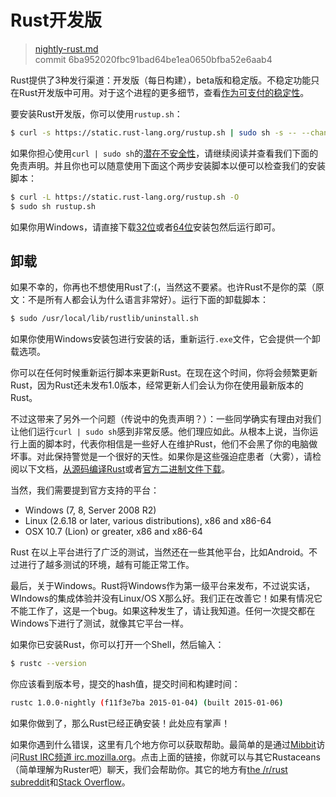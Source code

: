 # Rust开发版

> [nightly-rust.md](https://github.com/rust-lang/rust/blob/master/src/doc/book/nightly-rust.md)
> <br>
> commit 6ba952020fbc91bad64be1ea0650bfba52e6aab4

Rust提供了3种发行渠道：开发版（每日构建），beta版和稳定版。不稳定功能只在Rust开发版中可用。对于这个进程的更多细节，查看[作为可支付的稳定性](http://blog.rust-lang.org/2014/10/30/Stability.html)。

要安装Rust开发版，你可以使用`rustup.sh`：

```bash
$ curl -s https://static.rust-lang.org/rustup.sh | sudo sh -s -- --channel=nightly
```

如果你担心使用`curl | sudo sh`的[潜在不安全性](http://curlpipesh.tumblr.com)，请继续阅读并查看我们下面的免责声明。并且你也可以随意使用下面这个两步安装脚本以便可以检查我们的安装脚本：

```bash
$ curl -L https://static.rust-lang.org/rustup.sh -O
$ sudo sh rustup.sh
```

如果你用Windows，请直接下载[32位](https://static.rust-lang.org/dist/rust-nightly-i686-pc-windows-gnu.exe)或者[64位](https://static.rust-lang.org/dist/rust-nightly-x86_64-pc-windows-gnu.exe)安装包然后运行即可。

## 卸载

如果不幸的，你再也不想使用Rust了:(，当然这不要紧。也许Rust不是你的菜（原文：不是所有人都会认为什么语言非常好）。运行下面的卸载脚本：

```bash
$ sudo /usr/local/lib/rustlib/uninstall.sh
```

如果你使用Windows安装包进行安装的话，重新运行`.exe`文件，它会提供一个卸载选项。

你可以在任何时候重新运行脚本来更新Rust。在现在这个时间，你将会频繁更新Rust，因为Rust还未发布1.0版本，经常更新人们会认为你在使用最新版本的Rust。

不过这带来了另外一个问题（传说中的免责声明？）：一些同学确实有理由对我们让他们运行`curl | sudo sh`感到非常反感。他们理应如此。从根本上说，当你运行上面的脚本时，代表你相信是一些好人在维护Rust，他们不会黑了你的电脑做坏事。对此保持警觉是一个很好的天性。如果你是这些强迫症患者（大雾），请检阅以下文档，[从源码编译Rust](https://github.com/rust-lang/rust#building-from-source)或者[官方二进制文件下载](http://www.rust-lang.org/install.html)。

当然，我们需要提到官方支持的平台：

* Windows (7, 8, Server 2008 R2)
* Linux (2.6.18 or later, various distributions), x86 and x86-64
* OSX 10.7 (Lion) or greater, x86 and x86-64

Rust 在以上平台进行了广泛的测试，当然还在一些其他平台，比如Android。不过进行了越多测试的环境，越有可能正常工作。

最后，关于Windows。Rust将Windows作为第一级平台来发布，不过说实话，WIndows的集成体验并没有Linux/OS X那么好。我们正在改善它！如果有情况它不能工作了，这是一个bug。如果这种发生了，请让我知道。任何一次提交都在Windows下进行了测试，就像其它平台一样。

如果你已安装Rust，你可以打开一个Shell，然后输入：

```bash
$ rustc --version
```

你应该看到版本号，提交的hash值，提交时间和构建时间：

```bash
rustc 1.0.0-nightly (f11f3e7ba 2015-01-04) (built 2015-01-06)
```

如果你做到了，那么Rust已经正确安装！此处应有掌声！

如果你遇到什么错误，这里有几个地方你可以获取帮助。最简单的是通过[Mibbit](http://chat.mibbit.com/?server=irc.mozilla.org&channel=%23rust)访问[Rust IRC频道 irc.mozilla.org](irc://irc.mozilla.org/#rust)。点击上面的链接，你就可以与其它Rustaceans（简单理解为Ruster吧）聊天，我们会帮助你。其它的地方有[the /r/rust subreddit](http://www.reddit.com/r/rust)和[Stack Overflow](http://stackoverflow.com/questions/tagged/rust)。
